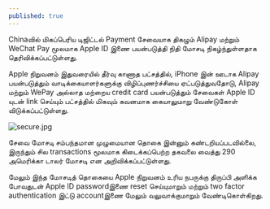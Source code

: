 ```yaml
---
published: true
---
```

Chinaவில் மிகப்பெரிய டிஜிட்டல் Payment சேவையாக திகழும் Alipay மற்றும் WeChat Pay  மூலமாக Apple ID இணை பயன்படுத்தி நிதி மோசடி நிகழ்ந்துள்ளதாக தெரிவிக்கப்பட்டுள்ளது.

Apple நிறுவனம் இதுவரையில் தீர்வு காணாத பட்சத்தில், iPhone இன் ஊடாக Alipay பயன்படுத்தும் வாடிக்கையாளர்களுக்கு விழிப்புணர்ச்சியை ஏட்படுத்துவதோடு, Alipay மற்றும் WePay அல்லாத மற்றைய credit card பயன்படுத்தும் சேவைகள் Apple  ID யுடன் link செய்யும் பட்சத்தில் மிகவும் கவனமாக கையாலுமாறு வேண்டுகோள் விடுக்கப்பட்டுள்ளது.

![secure.jpg]({{site.baseurl}}/_posts/secure.jpg)

சேவை மோசடி சம்பந்தமான முழுமையான தொகை இன்னும் கண்டறியப்படவில்லை, இருந்தும் சில transactions மூலமாக கிடைக்கப்பெற்ற தகவலை வைத்து 290 அமெரிக்கா டாலர் மோசடி என அறிவிக்கப்பட்டுள்ளது.

மேலும் இந்த மோசடித் தொகையை Apple நிறுவனம் உரிய நபருக்கு திருப்பி அளிக்க போவதுடன் Apple ID passwordஇணை reset  செய்யுமாறும் மற்றும் two factor authentication இட்டு accountஇணை மேலும் வலுவாக்குமாறும் வேண்டிகொள்கிறது.
